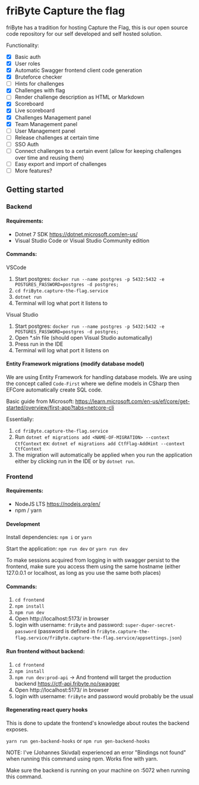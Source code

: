 # friByte Capture the flag

friByte has a tradition for hosting Capture the Flag, this is our open source code repository for our self developed and self hosted solution.

Functionality:

- [x] Basic auth
- [x] User roles
- [x] Automatic Swagger frontend client code generation
- [x] Bruteforce checker
- [ ] Hints for challenges
- [x] Challenges with flag
- [ ] Render challenge description as HTML or Markdown
- [x] Scoreboard
- [x] Live scoreboard
- [x] Challenges Management panel
- [x] Team Management panel
- [ ] User Management panel
- [ ] Release challenges at certain time
- [ ] SSO Auth
- [ ] Connect challenges to a certain event (allow for keeping challenges over time and reusing them)
- [ ] Easy export and import of challenges
- [ ] More features?

## Getting started

### Backend

#### Requirements:

- Dotnet 7 SDK https://dotnet.microsoft.com/en-us/
- Visual Studio Code or Visual Studio Community edition

#### Commands:

VSCode

1. Start postgres: `docker run --name postgres -p 5432:5432 -e POSTGRES_PASSWORD=postgres -d postgres;`
2. `cd friByte.capture-the-flag.service`
3. `dotnet run`
4. Terminal will log what port it listens to

Visual Studio

1. Start postgres: `docker run --name postgres -p 5432:5432 -e POSTGRES_PASSWORD=postgres -d postgres;`
2. Open \*.sln file (should open Visual Studio automatically)
3. Press run in the IDE
4. Terminal will log what port it listens on

#### Entity Framework migrations (modify database model)

We are using Entity Framework for handling database models. We are using the concept called `Code-First` where we define models in CSharp then EFCore automatically create SQL code.

Basic guide from Microsoft: https://learn.microsoft.com/en-us/ef/core/get-started/overview/first-app?tabs=netcore-cli

Essentially:

1. `cd friByte.capture-the-flag.service`
2. Run `dotnet ef migrations add <NAME-OF-MIGRATION> --context CtfContext` ex: `dotnet ef migrations add CtfFlag-AddHint --context CtfContext`
3. The migration will automatically be applied when you run the application either by clicking run in the IDE or by `dotnet run`.

### Frontend

#### Requirements:

- NodeJS LTS https://nodejs.org/en/
- npm / yarn

#### Development

Install dependencies: `npm i` or `yarn`

Start the application: `npm run dev` or `yarn run dev`

To make sessions acquired from logging in with swagger persist to the frontend, make sure you access them using the same hostname (either 127.0.0.1 or localhost, as long as you use the same both places)

#### Commands:

1. `cd frontend`
2. `npm install`
3. `npm run dev`
4. Open http://localhost:5173/ in browser
5. login with username: `friByte` and password: `super-duper-secret-password` (password is defined in `friByte.capture-the-flag.service/friByte.capture-the-flag.service/appsettings.json`)

#### Run frontend without backend:

1. `cd frontend`
2. `npm install`
3. `npm run dev:prod-api` -> And frontend will target the production backend https://ctf-api.fribyte.no/swagger
4. Open http://localhost:5173/ in browser
5. login with username: `friByte` and password would probably be the usual

#### Regenerating react query hooks

This is done to update the frontend's knowledge about routes the backend exposes.

`yarn run gen-backend-hooks` or `npm run gen-backend-hooks`

NOTE: I've (Johannes Skivdal) experienced an error "Bindings not found" when running this command using npm. Works fine with yarn.

Make sure the backend is running on your machine on :5072 when running this command.
